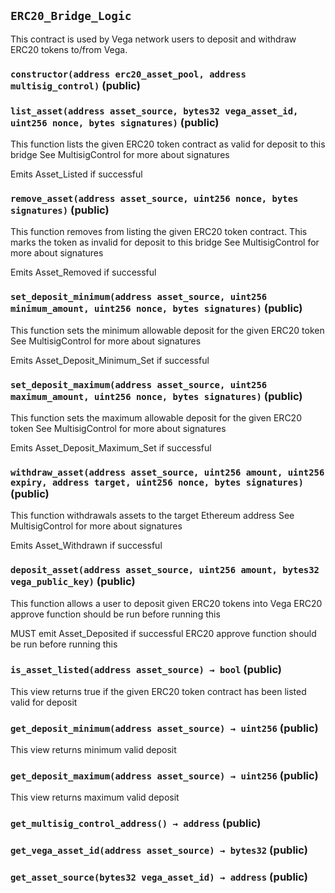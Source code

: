 ## `ERC20_Bridge_Logic`

This contract is used by Vega network users to deposit and withdraw ERC20 tokens to/from Vega.




### `constructor(address erc20_asset_pool, address multisig_control)` (public)





### `list_asset(address asset_source, bytes32 vega_asset_id, uint256 nonce, bytes signatures)` (public)

This function lists the given ERC20 token contract as valid for deposit to this bridge
See MultisigControl for more about signatures


Emits Asset_Listed if successful

### `remove_asset(address asset_source, uint256 nonce, bytes signatures)` (public)

This function removes from listing the given ERC20 token contract. This marks the token as invalid for deposit to this bridge
See MultisigControl for more about signatures


Emits Asset_Removed if successful

### `set_deposit_minimum(address asset_source, uint256 minimum_amount, uint256 nonce, bytes signatures)` (public)

This function sets the minimum allowable deposit for the given ERC20 token
See MultisigControl for more about signatures


Emits Asset_Deposit_Minimum_Set if successful

### `set_deposit_maximum(address asset_source, uint256 maximum_amount, uint256 nonce, bytes signatures)` (public)

This function sets the maximum allowable deposit for the given ERC20 token
See MultisigControl for more about signatures


Emits Asset_Deposit_Maximum_Set if successful

### `withdraw_asset(address asset_source, uint256 amount, uint256 expiry, address target, uint256 nonce, bytes signatures)` (public)

This function withdrawals assets to the target Ethereum address
See MultisigControl for more about signatures


Emits Asset_Withdrawn if successful

### `deposit_asset(address asset_source, uint256 amount, bytes32 vega_public_key)` (public)

This function allows a user to deposit given ERC20 tokens into Vega
ERC20 approve function should be run before running this

MUST emit Asset_Deposited if successful
ERC20 approve function should be run before running this


### `is_asset_listed(address asset_source) → bool` (public)

This view returns true if the given ERC20 token contract has been listed valid for deposit




### `get_deposit_minimum(address asset_source) → uint256` (public)

This view returns minimum valid deposit




### `get_deposit_maximum(address asset_source) → uint256` (public)

This view returns maximum valid deposit




### `get_multisig_control_address() → address` (public)





### `get_vega_asset_id(address asset_source) → bytes32` (public)





### `get_asset_source(bytes32 vega_asset_id) → address` (public)






